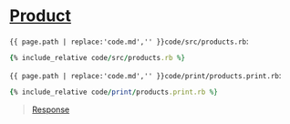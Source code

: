 # [Product](code.zip)

`{{ page.path | replace:'code.md','' }}code/src/products.rb`:

```rb
{% include_relative code/src/products.rb %}
```
`{{ page.path | replace:'code.md','' }}code/print/products.print.rb`:
```rb
{% include_relative code/print/products.print.rb %}
```
> [Response](response/src/products.rb)